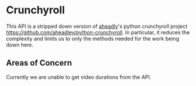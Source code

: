 Crunchyroll
===========
This API is a stripped down version of [aheadly](https://github.com/aheadley)'s python crunchyroll project
https://github.com/aheadley/python-crunchyroll.  In particular, it reduces the complexity and limits us
to only the methods needed for the work being down here.

## Areas of Concern
Currently we are unable to get video durations from the API.
